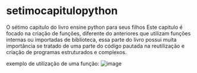 # setimocapitulopython
O sétimo capitulo do livro ensine python para seus filhos
Este capitulo é focado na criação de funções, diferente do anteriores que utilizam funções internas ou importadas de biblioteca, essa parte do livro possui muita importância se tratado de uma parte do código pautada na reutilização e criação de programas estruturados e complexos.

exemplo de utilização de uma função:
![image](https://github.com/user-attachments/assets/6112bf41-50c1-43d8-966b-708fd21d373e)
